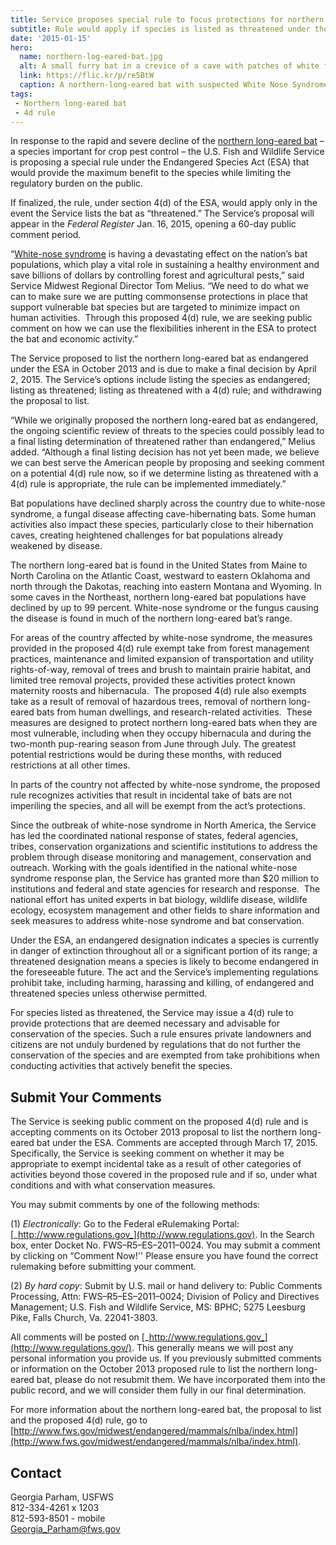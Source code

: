 ```yaml
---
title: Service proposes special rule to focus protections for northern long-eared bat
subtitle: Rule would apply if species is listed as threatened under the Endangered Species Act
date: '2015-01-15'
hero:
  name: northern-log-eared-bat.jpg
  alt: A small furry bat in a crevice of a cave with patches of white fungus on its face and shoulder.
  link: https://flic.kr/p/re5BtW
  caption: A northern-long-eared bat with suspected White Nose Syndrome. Photo by Steve Taylor, University of Illinois.
tags:
 - Northern long-eared bat
 - 4d rule
---
```


In response to the rapid and severe decline of the [northern long-eared bat](http://www.fws.gov/midwest/endangered/mammals/nlba/) – a species important for crop pest control – the U.S. Fish and Wildlife Service is proposing a special rule under the Endangered Species Act (ESA) that would provide the maximum benefit to the species while limiting the regulatory burden on the public.

If finalized, the rule, under section 4(d) of the ESA, would apply only in the event the Service lists the bat as “threatened.” The Service’s proposal will appear in the _Federal Register_ Jan. 16, 2015, opening a 60-day public comment period.

“[White-nose syndrome](https://www.whitenosesyndrome.org/) is having a devastating effect on the nation’s bat populations, which play a vital role in sustaining a healthy environment and save billions of dollars by controlling forest and agricultural pests,” said Service Midwest Regional Director Tom Melius. “We need to do what we can to make sure we are putting commonsense protections in place that support vulnerable bat species but are targeted to minimize impact on human activities.  Through this proposed 4(d) rule, we are seeking public comment on how we can use the flexibilities inherent in the ESA to protect the bat and economic activity.”

The Service proposed to list the northern long-eared bat as endangered under the ESA in October 2013 and is due to make a final decision by April 2, 2015\. The Service’s options include listing the species as endangered; listing as threatened; listing as threatened with a 4(d) rule; and withdrawing the proposal to list.

“While we originally proposed the northern long-eared bat as endangered, the ongoing scientific review of threats to the species could possibly lead to a final listing determination of threatened rather than endangered,” Melius added. “Although a final listing decision has not yet been made, we believe we can best serve the American people by proposing and seeking comment on a potential 4(d) rule now, so if we determine listing as threatened with a 4(d) rule is appropriate, the rule can be implemented immediately.”

Bat populations have declined sharply across the country due to white-nose syndrome, a fungal disease affecting cave-hibernating bats. Some human activities also impact these species, particularly close to their hibernation caves, creating heightened challenges for bat populations already weakened by disease.

The northern long-eared bat is found in the United States from Maine to North Carolina on the Atlantic Coast, westward to eastern Oklahoma and north through the Dakotas, reaching into eastern Montana and Wyoming. In some caves in the Northeast, northern long-eared bat populations have declined by up to 99 percent. White-nose syndrome or the fungus causing the disease is found in much of the northern long-eared bat’s range.

For areas of the country affected by white-nose syndrome, the measures provided in the proposed 4(d) rule exempt take from forest management practices, maintenance and limited expansion of transportation and utility rights-of-way, removal of trees and brush to maintain prairie habitat, and limited tree removal projects, provided these activities protect known maternity roosts and hibernacula.  The proposed 4(d) rule also exempts take as a result of removal of hazardous trees, removal of northern long-eared bats from human dwellings, and research-related activities.  These measures are designed to protect northern long-eared bats when they are most vulnerable, including when they occupy hibernacula and during the two-month pup-rearing season from June through July. The greatest potential restrictions would be during these months, with reduced restrictions at all other times.

In parts of the country not affected by white-nose syndrome, the proposed rule recognizes activities that result in incidental take of bats are not imperiling the species, and all will be exempt from the act’s protections.

Since the outbreak of white-nose syndrome in North America, the Service has led the coordinated national response of states, federal agencies, tribes, conservation organizations and scientific institutions to address the problem through disease monitoring and management, conservation and outreach. Working with the goals identified in the national white-nose syndrome response plan, the Service has granted more than $20 million to institutions and federal and state agencies for research and response.  The national effort has united experts in bat biology, wildlife disease, wildlife ecology, ecosystem management and other fields to share information and seek measures to address white-nose syndrome and bat conservation.

Under the ESA, an endangered designation indicates a species is currently in danger of extinction throughout all or a significant portion of its range; a threatened designation means a species is likely to become endangered in the foreseeable future. The act and the Service’s implementing regulations prohibit take, including harming, harassing and killing, of endangered and threatened species unless otherwise permitted.

For species listed as threatened, the Service may issue a 4(d) rule to provide protections that are deemed necessary and advisable for conservation of the species. Such a rule ensures private landowners and citizens are not unduly burdened by regulations that do not further the conservation of the species and are exempted from take prohibitions when conducting activities that actively benefit the species.

## Submit Your Comments

The Service is seeking public comment on the proposed 4(d) rule and is accepting comments on its October 2013 proposal to list the northern long-eared bat under the ESA. Comments are accepted through March 17, 2015.  Specifically, the Service is seeking comment on whether it may be appropriate to exempt incidental take as a result of other categories of activities beyond those covered in the proposed rule and if so, under what conditions and with what conservation measures. 

You may submit comments by one of the following methods:

(1) _Electronically_: Go to the Federal eRulemaking Portal: [_http://www.regulations.gov_](http://www.regulations.gov). In the Search box, enter Docket No. FWS–R5–ES–2011–0024\. You may submit a comment by clicking on “Comment Now!'' Please ensure you have found the correct rulemaking before submitting your comment.

(2) _By hard copy_: Submit by U.S. mail or hand delivery to: Public Comments Processing, Attn: FWS–R5–ES–2011–0024; Division of Policy and Directives Management; U.S. Fish and Wildlife Service, MS: BPHC; 5275 Leesburg Pike, Falls Church, Va. 22041-3803.

All comments will be posted on [_http://www.regulations.gov_](http://www.regulations.gov/). This generally means we will post any personal information you provide us. If you previously submitted comments or information on the October 2013 proposed rule to list the northern long-eared bat, please do not resubmit them. We have incorporated them into the public record, and we will consider them fully in our final determination.

For more information about the northern long-eared bat, the proposal to list and the proposed 4(d) rule, go to [http://www.fws.gov/midwest/endangered/mammals/nlba/index.html](http://www.fws.gov/midwest/endangered/mammals/nlba/index.html).

## Contact

Georgia Parham, USFWS   
812-334-4261 x 1203  
812-593-8501 - mobile  
[Georgia_Parham@fws.gov](mailto:Georgia_Parham@fws.gov)
